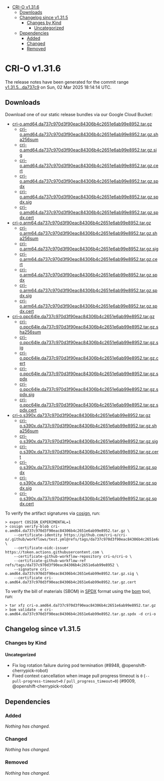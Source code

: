 - [CRI-O v1.31.6](#cri-o-v1316)
  - [Downloads](#downloads)
  - [Changelog since v1.31.5](#changelog-since-v1315)
    - [Changes by Kind](#changes-by-kind)
      - [Uncategorized](#uncategorized)
  - [Dependencies](#dependencies)
    - [Added](#added)
    - [Changed](#changed)
    - [Removed](#removed)

# CRI-O v1.31.6

The release notes have been generated for the commit range
[v1.31.5...da737c9](https://github.com/cri-o/cri-o/compare/v1.31.5...v1.31.6) on Sun, 02 Mar 2025 18:14:14 UTC.

## Downloads

Download one of our static release bundles via our Google Cloud Bucket:

- [cri-o.amd64.da737c970d3f90eac84306b4c2651e6ab99e8952.tar.gz](https://storage.googleapis.com/cri-o/artifacts/cri-o.amd64.da737c970d3f90eac84306b4c2651e6ab99e8952.tar.gz)
  - [cri-o.amd64.da737c970d3f90eac84306b4c2651e6ab99e8952.tar.gz.sha256sum](https://storage.googleapis.com/cri-o/artifacts/cri-o.amd64.da737c970d3f90eac84306b4c2651e6ab99e8952.tar.gz.sha256sum)
  - [cri-o.amd64.da737c970d3f90eac84306b4c2651e6ab99e8952.tar.gz.sig](https://storage.googleapis.com/cri-o/artifacts/cri-o.amd64.da737c970d3f90eac84306b4c2651e6ab99e8952.tar.gz.sig)
  - [cri-o.amd64.da737c970d3f90eac84306b4c2651e6ab99e8952.tar.gz.cert](https://storage.googleapis.com/cri-o/artifacts/cri-o.amd64.da737c970d3f90eac84306b4c2651e6ab99e8952.tar.gz.cert)
  - [cri-o.amd64.da737c970d3f90eac84306b4c2651e6ab99e8952.tar.gz.spdx](https://storage.googleapis.com/cri-o/artifacts/cri-o.amd64.da737c970d3f90eac84306b4c2651e6ab99e8952.tar.gz.spdx)
  - [cri-o.amd64.da737c970d3f90eac84306b4c2651e6ab99e8952.tar.gz.spdx.sig](https://storage.googleapis.com/cri-o/artifacts/cri-o.amd64.da737c970d3f90eac84306b4c2651e6ab99e8952.tar.gz.spdx.sig)
  - [cri-o.amd64.da737c970d3f90eac84306b4c2651e6ab99e8952.tar.gz.spdx.cert](https://storage.googleapis.com/cri-o/artifacts/cri-o.amd64.da737c970d3f90eac84306b4c2651e6ab99e8952.tar.gz.spdx.cert)
- [cri-o.arm64.da737c970d3f90eac84306b4c2651e6ab99e8952.tar.gz](https://storage.googleapis.com/cri-o/artifacts/cri-o.arm64.da737c970d3f90eac84306b4c2651e6ab99e8952.tar.gz)
  - [cri-o.arm64.da737c970d3f90eac84306b4c2651e6ab99e8952.tar.gz.sha256sum](https://storage.googleapis.com/cri-o/artifacts/cri-o.arm64.da737c970d3f90eac84306b4c2651e6ab99e8952.tar.gz.sha256sum)
  - [cri-o.arm64.da737c970d3f90eac84306b4c2651e6ab99e8952.tar.gz.sig](https://storage.googleapis.com/cri-o/artifacts/cri-o.arm64.da737c970d3f90eac84306b4c2651e6ab99e8952.tar.gz.sig)
  - [cri-o.arm64.da737c970d3f90eac84306b4c2651e6ab99e8952.tar.gz.cert](https://storage.googleapis.com/cri-o/artifacts/cri-o.arm64.da737c970d3f90eac84306b4c2651e6ab99e8952.tar.gz.cert)
  - [cri-o.arm64.da737c970d3f90eac84306b4c2651e6ab99e8952.tar.gz.spdx](https://storage.googleapis.com/cri-o/artifacts/cri-o.arm64.da737c970d3f90eac84306b4c2651e6ab99e8952.tar.gz.spdx)
  - [cri-o.arm64.da737c970d3f90eac84306b4c2651e6ab99e8952.tar.gz.spdx.sig](https://storage.googleapis.com/cri-o/artifacts/cri-o.arm64.da737c970d3f90eac84306b4c2651e6ab99e8952.tar.gz.spdx.sig)
  - [cri-o.arm64.da737c970d3f90eac84306b4c2651e6ab99e8952.tar.gz.spdx.cert](https://storage.googleapis.com/cri-o/artifacts/cri-o.arm64.da737c970d3f90eac84306b4c2651e6ab99e8952.tar.gz.spdx.cert)
- [cri-o.ppc64le.da737c970d3f90eac84306b4c2651e6ab99e8952.tar.gz](https://storage.googleapis.com/cri-o/artifacts/cri-o.ppc64le.da737c970d3f90eac84306b4c2651e6ab99e8952.tar.gz)
  - [cri-o.ppc64le.da737c970d3f90eac84306b4c2651e6ab99e8952.tar.gz.sha256sum](https://storage.googleapis.com/cri-o/artifacts/cri-o.ppc64le.da737c970d3f90eac84306b4c2651e6ab99e8952.tar.gz.sha256sum)
  - [cri-o.ppc64le.da737c970d3f90eac84306b4c2651e6ab99e8952.tar.gz.sig](https://storage.googleapis.com/cri-o/artifacts/cri-o.ppc64le.da737c970d3f90eac84306b4c2651e6ab99e8952.tar.gz.sig)
  - [cri-o.ppc64le.da737c970d3f90eac84306b4c2651e6ab99e8952.tar.gz.cert](https://storage.googleapis.com/cri-o/artifacts/cri-o.ppc64le.da737c970d3f90eac84306b4c2651e6ab99e8952.tar.gz.cert)
  - [cri-o.ppc64le.da737c970d3f90eac84306b4c2651e6ab99e8952.tar.gz.spdx](https://storage.googleapis.com/cri-o/artifacts/cri-o.ppc64le.da737c970d3f90eac84306b4c2651e6ab99e8952.tar.gz.spdx)
  - [cri-o.ppc64le.da737c970d3f90eac84306b4c2651e6ab99e8952.tar.gz.spdx.sig](https://storage.googleapis.com/cri-o/artifacts/cri-o.ppc64le.da737c970d3f90eac84306b4c2651e6ab99e8952.tar.gz.spdx.sig)
  - [cri-o.ppc64le.da737c970d3f90eac84306b4c2651e6ab99e8952.tar.gz.spdx.cert](https://storage.googleapis.com/cri-o/artifacts/cri-o.ppc64le.da737c970d3f90eac84306b4c2651e6ab99e8952.tar.gz.spdx.cert)
- [cri-o.s390x.da737c970d3f90eac84306b4c2651e6ab99e8952.tar.gz](https://storage.googleapis.com/cri-o/artifacts/cri-o.s390x.da737c970d3f90eac84306b4c2651e6ab99e8952.tar.gz)
  - [cri-o.s390x.da737c970d3f90eac84306b4c2651e6ab99e8952.tar.gz.sha256sum](https://storage.googleapis.com/cri-o/artifacts/cri-o.s390x.da737c970d3f90eac84306b4c2651e6ab99e8952.tar.gz.sha256sum)
  - [cri-o.s390x.da737c970d3f90eac84306b4c2651e6ab99e8952.tar.gz.sig](https://storage.googleapis.com/cri-o/artifacts/cri-o.s390x.da737c970d3f90eac84306b4c2651e6ab99e8952.tar.gz.sig)
  - [cri-o.s390x.da737c970d3f90eac84306b4c2651e6ab99e8952.tar.gz.cert](https://storage.googleapis.com/cri-o/artifacts/cri-o.s390x.da737c970d3f90eac84306b4c2651e6ab99e8952.tar.gz.cert)
  - [cri-o.s390x.da737c970d3f90eac84306b4c2651e6ab99e8952.tar.gz.spdx](https://storage.googleapis.com/cri-o/artifacts/cri-o.s390x.da737c970d3f90eac84306b4c2651e6ab99e8952.tar.gz.spdx)
  - [cri-o.s390x.da737c970d3f90eac84306b4c2651e6ab99e8952.tar.gz.spdx.sig](https://storage.googleapis.com/cri-o/artifacts/cri-o.s390x.da737c970d3f90eac84306b4c2651e6ab99e8952.tar.gz.spdx.sig)
  - [cri-o.s390x.da737c970d3f90eac84306b4c2651e6ab99e8952.tar.gz.spdx.cert](https://storage.googleapis.com/cri-o/artifacts/cri-o.s390x.da737c970d3f90eac84306b4c2651e6ab99e8952.tar.gz.spdx.cert)

To verify the artifact signatures via [cosign](https://github.com/sigstore/cosign), run:

```console
> export COSIGN_EXPERIMENTAL=1
> cosign verify-blob cri-o.amd64.da737c970d3f90eac84306b4c2651e6ab99e8952.tar.gz \
    --certificate-identity https://github.com/cri-o/cri-o/.github/workflows/test.yml@refs/tags/da737c970d3f90eac84306b4c2651e6ab99e8952 \
    --certificate-oidc-issuer https://token.actions.githubusercontent.com \
    --certificate-github-workflow-repository cri-o/cri-o \
    --certificate-github-workflow-ref refs/tags/da737c970d3f90eac84306b4c2651e6ab99e8952 \
    --signature cri-o.amd64.da737c970d3f90eac84306b4c2651e6ab99e8952.tar.gz.sig \
    --certificate cri-o.amd64.da737c970d3f90eac84306b4c2651e6ab99e8952.tar.gz.cert
```

To verify the bill of materials (SBOM) in [SPDX](https://spdx.org) format using the [bom](https://sigs.k8s.io/bom) tool, run:

```console
> tar xfz cri-o.amd64.da737c970d3f90eac84306b4c2651e6ab99e8952.tar.gz
> bom validate -e cri-o.amd64.da737c970d3f90eac84306b4c2651e6ab99e8952.tar.gz.spdx -d cri-o
```

## Changelog since v1.31.5

### Changes by Kind

#### Uncategorized
 - Fix log rotation failure during pod termination (#8948, @openshift-cherrypick-robot)
 - Fixed context cancellation when image pull progress timeout is `0` (`--pull-progress-timeout=0` / `pull_progress_timeout=0`) (#9009, @openshift-cherrypick-robot)

## Dependencies

### Added
_Nothing has changed._

### Changed
_Nothing has changed._

### Removed
_Nothing has changed._
